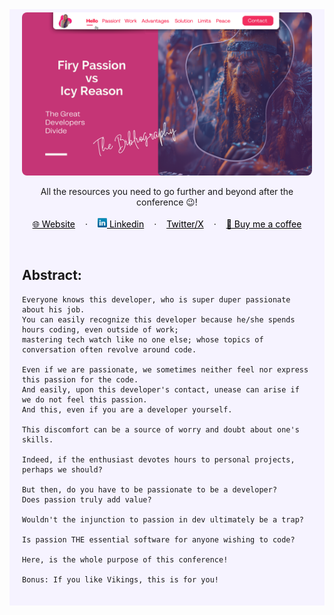 <!-- RESOURCES COVER -->

<div style="background-color: #F6F3FF; padding: 20px" class="markdown-body">
<p align="center" style="margin-top: -15px">
  <a href="https://github.com/HelviraG/resources.silent-figures">
    <img style="border-radius: 8px" src="assets/covers/firy_passion_vs_icy_reason_cover.png" alt="Firy Passion VS Icy Reason Resources Cover" />
  </a>
</p>

  <p align="center">
    All the resources you need to go further and beyond after the conference 😉!
    <br />
    <br />
    <a href="https://helvirag.github.io" style="padding: 6px 12px; color: black" onmouseover="this.style.color='purple'; this.style.fontWeight=''" onmouseleave="this.style.color='black'">🌐 Website</a>
    ·
    <a href="https://linkedin.com/helvira-dev" style="padding: 6px 12px; color: black" onmouseover="this.style.color='purple';fontSize=''" onmouseleave="this.style.color='black'; this.style.fontWeight='normal'; fontSize='12px'"><img src="assets/linkedin.png" width="15px"/> Linkedin</a>
    ·
    <a href="https://twitter.com/helvira_g" style="padding: 6px 12px; color: black" onmouseover="this.style.color='purple';" onmouseleave="this.style.color='black'">Twitter/X</a>
    ·
    <a href="https://www.buymeacoffee.com/helvira" style="padding: 6px 12px; color: black" onmouseover="this.style.color='purple';" onmouseleave="this.style.color='black'">🥤 Buy me a coffee</a>
  </p>

  <br />

## Abstract:

```
Everyone knows this developer, who is super duper passionate about his job. 
You can easily recognize this developer because he/she spends hours coding, even outside of work; 
mastering tech watch like no one else; whose topics of conversation often revolve around code.

Even if we are passionate, we sometimes neither feel nor express this passion for the code. 
And easily, upon this developer's contact, unease can arise if we do not feel this passion.
And this, even if you are a developer yourself.

This discomfort can be a source of worry and doubt about one's skills.

Indeed, if the enthusiast devotes hours to personal projects, perhaps we should?

But then, do you have to be passionate to be a developer?
Does passion truly add value?

Wouldn't the injunction to passion in dev ultimately be a trap?

Is passion THE essential software for anyone wishing to code?

Here, is the whole purpose of this conference!

Bonus: If you like Vikings, this is for you!

```

</div>